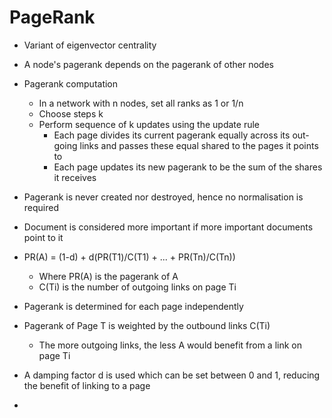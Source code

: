 # PageRank

- Variant of eigenvector centrality
- A node's pagerank depends on the pagerank of other nodes

- Pagerank computation
  - In a network with n nodes, set all ranks as 1 or 1/n
  - Choose steps k
  - Perform sequence of k updates using the update rule
    - Each page divides its current pagerank equally across its out-going links and passes these equal shared to the pages it points to
    - Each page updates its new pagerank to be the sum of the shares it receives

- Pagerank is never created nor destroyed, hence no normalisation is required
- Document is considered more important if more important documents point to it
- PR(A) = (1-d) + d(PR(T1)/C(T1) + ... + PR(Tn)/C(Tn))
  - Where PR(A) is the pagerank of A
  - C(Ti) is the number of outgoing links on page Ti
- Pagerank is determined for each page independently
- Pagerank of Page T is weighted by the outbound links C(Ti)
  - The more outgoing links, the less A would benefit from a link on page Ti
- A damping factor d is used which can be set between 0 and 1, reducing the benefit of linking to a page

- 